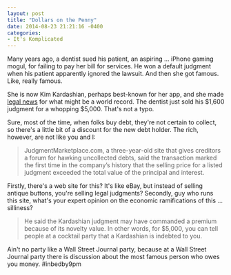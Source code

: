 ```yaml
---
layout: post
title: "Dollars on the Penny"
date: 2014-08-23 21:21:16 -0400
categories: 
- It's Komplicated
---
```


Many years ago, a dentist sued his patient, an aspiring … iPhone gaming mogul, for failing to pay her bill for services. He won a default judgment when his patient apparently ignored the lawsuit. And then she got famous. Like, really famous.

She is now Kim Kardashian, perhaps best-known for her app, and she made [legal news](http://blogs.wsj.com/law/2014/08/21/dentist-auctions-off-12-year-old-unpaid-judgment-against-kim-kardashian/) for what might be a world record. The dentist just sold his $1,600 judgment for a whopping $5,000. That's not a typo.

Sure, most of the time, when folks buy debt, they're not certain to collect, so there's a little bit of a discount for the new debt holder. The rich, however, are not like you and I:

> JudgmentMarketplace.com, a three-year-old site that gives creditors a forum for hawking uncollected debts, said the transaction marked the first time in the company’s history that the selling price for a listed judgment exceeded the total value of the principal and interest.

Firstly, there's a web site for this? It's like eBay, but instead of selling antique buttons, you're selling legal judgments? Secondly, guy who runs this site, what's your expert opinion on the economic ramifications of this … silliness?

> He said the Kardashian judgment may have commanded a premium because of its novelty value. In other words, for $5,000, you can tell people at a cocktail party that a Kardashian is indebted to you.

Ain't no party like a Wall Street Journal party, because at a Wall Street Journal party there is discussion about the most famous person who owes you money. #inbedby9pm